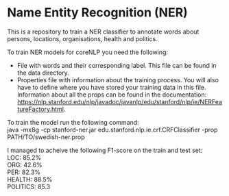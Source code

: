 # Name Entity Recognition (NER)

This is a repository to train a NER classifier to annotate words about persons, locations, organisations, health and politics.

To train NER models for coreNLP you need the following:<br/>
- File with words and their corresponding label. This file can be found in the data directory.
- Properties file with information about the training process. You will also have to define where you have stored your training data in this file. Information about all the props can be found in the documentation: https://nlp.stanford.edu/nlp/javadoc/javanlp/edu/stanford/nlp/ie/NERFeatureFactory.html.

To train the model run the following command:<br/>
java -mx8g -cp stanford-ner.jar edu.stanford.nlp.ie.crf.CRFClassifier -prop PATH/TO/swedish-ner.prop

I managed to acheive the following F1-score on the train and test set:<br/>
LOC: 85.2%<br/>
ORG: 42.6%<br/>
PER: 82.3%<br/>
HEALTH: 88.5%<br/>
POLITICS: 85.3

